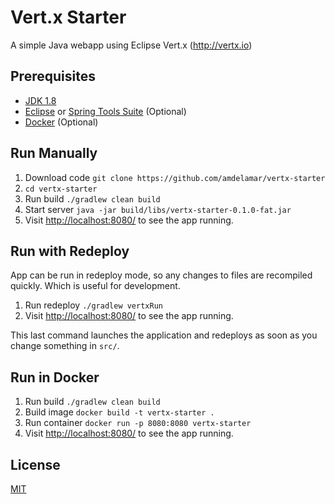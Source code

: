 # Vert.x Starter

A simple Java webapp using Eclipse Vert.x (http://vertx.io)

## Prerequisites

* [JDK 1.8](https://www.java.com/en/download/faq/develop.xml)
* [Eclipse](https://eclipse.org/downloads/) or [Spring Tools Suite](https://spring.io/tools) (Optional)
* [Docker](https://docs.docker.com/engine/installation/) (Optional)

## Run Manually

1. Download code `git clone https://github.com/amdelamar/vertx-starter`
1. `cd vertx-starter`
1. Run build `./gradlew clean build`
1. Start server `java -jar build/libs/vertx-starter-0.1.0-fat.jar`
1. Visit [http://localhost:8080/](http://localhost:8080/) to see the app running.

## Run with Redeploy

App can be run in redeploy mode, so any changes to files are recompiled quickly. Which is useful for development.

1. Run redeploy `./gradlew vertxRun`
1. Visit [http://localhost:8080/](http://localhost:8080/) to see the app running.

This last command launches the application and redeploys as soon as you change something in `src/`.

## Run in Docker

1. Run build `./gradlew clean build`
1. Build image `docker build -t vertx-starter .`
1. Run container `docker run -p 8080:8080 vertx-starter`
1. Visit [http://localhost:8080/](http://localhost:8080/) to see the app running.

## License

[MIT](/LICENSE)

